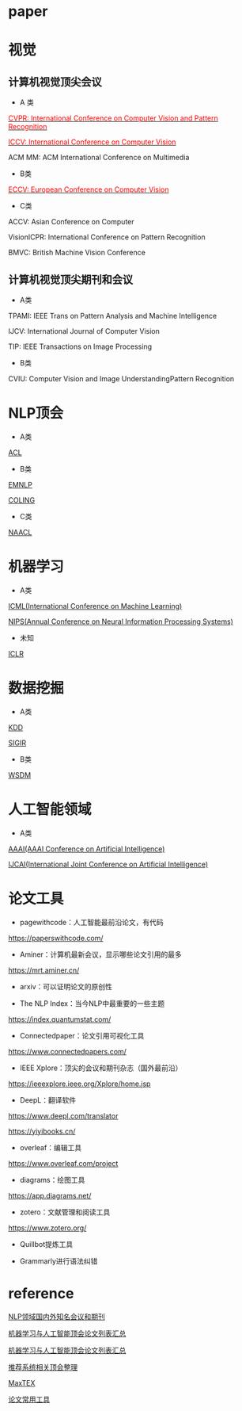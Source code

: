 

# paper

# 视觉
## 计算机视觉顶尖会议

- A 类

[<font color=red>CVPR: International Conference on Computer Vision and Pattern Recognition </font>](https://openaccess.thecvf.com/menu)

[<font color=red> ICCV: International Conference on Computer Vision </font>](https://openaccess.thecvf.com/menu)

ACM MM: ACM International Conference on Multimedia

- B类

[<font color=red> ECCV: European Conference on Computer Vision</font>](https://openaccess.thecvf.com/menu)

- C类

ACCV: Asian Conference on Computer 

VisionICPR: International Conference on Pattern Recognition

BMVC: British Machine Vision Conference


## 计算机视觉顶尖期刊和会议

- A类

TPAMI: IEEE Trans on Pattern Analysis and Machine Intelligence

IJCV: International Journal of Computer Vision

TIP: IEEE Transactions on Image Processing

- B类

CVIU: Computer Vision and Image UnderstandingPattern Recognition


# NLP顶会

- A类

[ACL](https://www.aclweb.org/portal/)

- B类

[EMNLP](http://emnlp2018.org)

[COLING](http://coling2018.org)

- C类

[NAACL](http://naacl.org)

# 机器学习

- A类

[ICML(International Conference on Machine Learning)](https://icml.cc/)

[NIPS(Annual Conference on Neural Information Processing Systems)](https://nips.cc/)

- 未知

[ICLR](https://iclr.cc/)

# 数据挖掘

- A类

[KDD](https://kdd.org/)

[SIGIR](https://sigir.org/)

- B类

[WSDM](http://www.wsdm-conference.org/)

# 人工智能领域

- A类

[AAAI(AAAI Conference on Artificial Intelligence)](https://aaai.org/)

[IJCAI(International Joint Conference on Artificial Intelligence)](https://www.ijcai.org/)

# 论文工具

- pagewithcode：人工智能最前沿论文，有代码

https://paperswithcode.com/

- Aminer：计算机最新会议，显示哪些论文引用的最多

https://mrt.aminer.cn/

- arxiv：可以证明论文的原创性

- The NLP Index：当今NLP中最重要的一些主题

https://index.quantumstat.com/

- Connectedpaper：论文引用可视化工具

https://www.connectedpapers.com/

- IEEE Xplore：顶尖的会议和期刊杂志（国外最前沿）

https://ieeexplore.ieee.org/Xplore/home.jsp

- DeepL：翻译软件

https://www.deepl.com/translator

https://yiyibooks.cn/

- overleaf：编辑工具

https://www.overleaf.com/project

- diagrams：绘图工具

https://app.diagrams.net/

- zotero：文献管理和阅读工具

https://www.zotero.org/

- Quillbot提炼工具

- Grammarly进行语法纠错

# reference

[NLP领域国内外知名会议和期刊](https://blog.csdn.net/weixin_34613450/article/details/86679630)

[机器学习与人工智能顶会论文列表汇总](https://blog.csdn.net/m0_37369043/article/details/102926076)

[机器学习与人工智能顶会论文列表汇总](https://blog.csdn.net/m0_37369043/article/details/102926076)

[推荐系统相关顶会整理](https://zhuanlan.zhihu.com/p/520982759)

[MaxTEX](http://tug.org/cgi-bin/mactex-download/MacTeX.pkg)

[论文常用工具](https://www.jiqizhixin.com/articles/2018-11-14-4)
